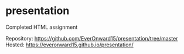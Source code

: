 # presentation
Completed HTML assignment

Repository: https://github.com/EverOnward15/presentation/tree/master
Hosted: https://everonward15.github.io/presentation/
